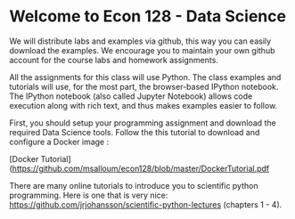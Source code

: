 # Welcome to Econ 128 - Data Science 

We will distribute labs and examples via github, this way you can easily download the examples. We encourage you to maintain your own github account for the course labs and homework assignments.

All the assignments for this class will use Python. The class examples and tutorials will use, for the most part, the browser-based IPython notebook. The IPython notebook  (also called Jupyter Notebook) allows code execution along with rich text, and thus makes examples easier to follow. 

First, you should setup your programming assignment and download the required Data Science tools. Follow the this tutorial to download and configure a Docker image :

[Docker Tutorial](https://github.com/msalloum/econ128/blob/master/DockerTutorial.pdf

There are many online tutorials to introduce you to scientific python programming. Here is one that is very nice: https://github.com/jrjohansson/scientific-python-lectures  (chapters 1 - 4).





